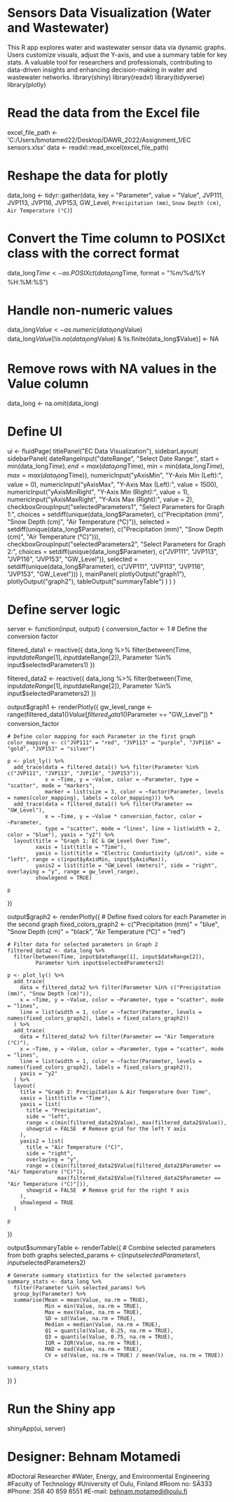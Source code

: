 # Sensors Data Visualization (Water and Wastewater)
This R app explores water and wastewater sensor data via dynamic graphs. Users customize visuals, adjust the Y-axis, and use a summary table for key stats. A valuable tool for researchers and professionals, contributing to data-driven insights and enhancing decision-making in water and wastewater networks.
library(shiny)
library(readxl)
library(tidyverse)
library(plotly)

# Read the data from the Excel file
excel_file_path <- 'C:/Users/bmotamed22/Desktop/DAWR_2022/Assignment_1/EC sensors.xlsx'
data <- readxl::read_excel(excel_file_path)

# Reshape the data for plotly
data_long <- tidyr::gather(data, key = "Parameter", value = "Value", 
                           JVP111, JVP113, JVP116, JVP153, GW_Level, 
                           `Precipitation (mm)`, `Snow Depth (cm)`, `Air Temperature (°C)`)

# Convert the Time column to POSIXct class with the correct format
data_long$Time <- as.POSIXct(data_long$Time, format = "%m/%d/%Y %H:%M:%S")

# Handle non-numeric values
data_long$Value <- as.numeric(data_long$Value)
data_long$Value[!is.na(data_long$Value) & !is.finite(data_long$Value)] <- NA

# Remove rows with NA values in the Value column
data_long <- na.omit(data_long)

# Define UI
ui <- fluidPage(
  titlePanel("EC Data Visualization"),
  sidebarLayout(
    sidebarPanel(
      dateRangeInput("dateRange", "Select Date Range:",
                     start = min(data_long$Time),
                     end = max(data_long$Time),
                     min = min(data_long$Time),
                     max = max(data_long$Time)),
      numericInput("yAxisMin", "Y-Axis Min (Left):", value = 0),
      numericInput("yAxisMax", "Y-Axis Max (Left):", value = 1500),
      numericInput("yAxisMinRight", "Y-Axis Min (Right):", value = 1),
      numericInput("yAxisMaxRight", "Y-Axis Max (Right):", value = 2),
      checkboxGroupInput("selectedParameters1", "Select Parameters for Graph 1:",
                         choices = setdiff(unique(data_long$Parameter), c("Precipitation (mm)", "Snow Depth (cm)", "Air Temperature (°C)")),
                         selected = setdiff(unique(data_long$Parameter), c("Precipitation (mm)", "Snow Depth (cm)", "Air Temperature (°C)"))),
      checkboxGroupInput("selectedParameters2", "Select Parameters for Graph 2:",
                         choices = setdiff(unique(data_long$Parameter), c("JVP111", "JVP113", "JVP116", "JVP153", "GW_Level")),
                         selected = setdiff(unique(data_long$Parameter), c("JVP111", "JVP113", "JVP116", "JVP153", "GW_Level")))
    ),
    mainPanel(
      plotlyOutput("graph1"),
      plotlyOutput("graph2"),
      tableOutput("summaryTable")
    )
  )
)

# Define server logic
server <- function(input, output) {
  conversion_factor <- 1  # Define the conversion factor
  
  filtered_data1 <- reactive({
    data_long %>%
      filter(between(Time, input$dateRange[1], input$dateRange[2]),
             Parameter %in% input$selectedParameters1)
  })
  
  filtered_data2 <- reactive({
    data_long %>%
      filter(between(Time, input$dateRange[1], input$dateRange[2]),
             Parameter %in% input$selectedParameters2)
  })
  
  output$graph1 <- renderPlotly({
    gw_level_range <- range(filtered_data1()$Value[filtered_data1()$Parameter == "GW_Level"]) * conversion_factor
    
    # Define color mapping for each Parameter in the first graph
    color_mapping <- c("JVP111" = "red", "JVP113" = "purple", "JVP116" = "gold", "JVP153" = "silver")
    
    p <- plot_ly() %>%
      add_trace(data = filtered_data1() %>% filter(Parameter %in% c("JVP111", "JVP113", "JVP116", "JVP153")),
                x = ~Time, y = ~Value, color = ~Parameter, type = "scatter", mode = "markers",
                marker = list(size = 3, color = ~factor(Parameter, levels = names(color_mapping), labels = color_mapping))) %>%
      add_trace(data = filtered_data1() %>% filter(Parameter == "GW_Level"),
                x = ~Time, y = ~Value * conversion_factor, color = ~Parameter,
                type = "scatter", mode = "lines", line = list(width = 2, color = "blue"), yaxis = "y2") %>%
      layout(title = "Graph 1: EC & GW_Level Over Time",
             xaxis = list(title = "Time"),
             yaxis = list(title = "Electric Conductivity (μS/cm)", side = "left", range = c(input$yAxisMin, input$yAxisMax)),
             yaxis2 = list(title = "GW_Level (meters)", side = "right", overlaying = "y", range = gw_level_range),
             showlegend = TRUE)
    
    p
  })
  
  output$graph2 <- renderPlotly({
    # Define fixed colors for each Parameter in the second graph
    fixed_colors_graph2 <- c("Precipitation (mm)" = "blue", "Snow Depth (cm)" = "black", "Air Temperature (°C)" = "red")
    
    # Filter data for selected parameters in Graph 2
    filtered_data2 <- data_long %>%
      filter(between(Time, input$dateRange[1], input$dateRange[2]),
             Parameter %in% input$selectedParameters2)
    
    p <- plot_ly() %>%
      add_trace(
        data = filtered_data2 %>% filter(Parameter %in% c("Precipitation (mm)", "Snow Depth (cm)")),
        x = ~Time, y = ~Value, color = ~Parameter, type = "scatter", mode = "lines",
        line = list(width = 1, color = ~factor(Parameter, levels = names(fixed_colors_graph2), labels = fixed_colors_graph2))
      ) %>%
      add_trace(
        data = filtered_data2 %>% filter(Parameter == "Air Temperature (°C)"),
        x = ~Time, y = ~Value, color = ~Parameter, type = "scatter", mode = "lines",
        line = list(width = 1, color = ~factor(Parameter, levels = names(fixed_colors_graph2), labels = fixed_colors_graph2)),
        yaxis = "y2"
      ) %>%
      layout(
        title = "Graph 2: Precipitation & Air Temperature Over Time",
        xaxis = list(title = "Time"),
        yaxis = list(
          title = "Precipitation",
          side = "left",
          range = c(min(filtered_data2$Value), max(filtered_data2$Value)),
          showgrid = FALSE  # Remove grid for the left Y axis
        ),
        yaxis2 = list(
          title = "Air Temperature (°C)",
          side = "right",
          overlaying = "y",
          range = c(min(filtered_data2$Value[filtered_data2$Parameter == "Air Temperature (°C)"]),
                    max(filtered_data2$Value[filtered_data2$Parameter == "Air Temperature (°C)"])),
          showgrid = FALSE  # Remove grid for the right Y axis
        ),
        showlegend = TRUE
      )
    
    p
  })
  
  output$summaryTable <- renderTable({
    # Combine selected parameters from both graphs
    selected_params <- c(input$selectedParameters1, input$selectedParameters2)
    
    # Generate summary statistics for the selected parameters
    summary_stats <- data_long %>%
      filter(Parameter %in% selected_params) %>%
      group_by(Parameter) %>%
      summarise(Mean = mean(Value, na.rm = TRUE),
                Min = min(Value, na.rm = TRUE),
                Max = max(Value, na.rm = TRUE),
                SD = sd(Value, na.rm = TRUE),
                Median = median(Value, na.rm = TRUE),
                Q1 = quantile(Value, 0.25, na.rm = TRUE),
                Q3 = quantile(Value, 0.75, na.rm = TRUE),
                IQR = IQR(Value, na.rm = TRUE),
                MAD = mad(Value, na.rm = TRUE),
                CV = sd(Value, na.rm = TRUE) / mean(Value, na.rm = TRUE))
    
    summary_stats
  })
}

# Run the Shiny app
shinyApp(ui, server)


# Designer: Behnam Motamedi
#Doctoral Researcher
#Water, Energy, and Environmental Engineering
#Faculty of Technology
#University of Oulu, Finland 
#Room no: SÄ333
#Phone: 358 40 859 8551
#E-mail: behnam.motamedi@oulu.fi

